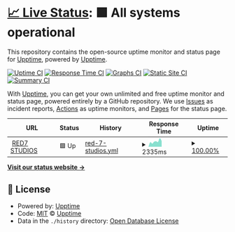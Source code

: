 # [📈 Live Status](https:///red7community-status): <!--live status--> **🟩 All systems operational**

This repository contains the open-source uptime monitor and status page for [Upptime](https://upptime.js.org), powered by [Upptime](https://github.com/upptime/upptime).

[![Uptime CI](https://github.com/RED7Studios/red7community-status/workflows/Uptime%20CI/badge.svg)](https://github.com/RED7Studios/red7community-status/actions?query=workflow%3A%22Uptime+CI%22)
[![Response Time CI](https://github.com/RED7Studios/red7community-status/workflows/Response%20Time%20CI/badge.svg)](https://github.com/RED7Studios/red7community-status/actions?query=workflow%3A%22Response+Time+CI%22)
[![Graphs CI](https://github.com/RED7Studios/red7community-status/workflows/Graphs%20CI/badge.svg)](https://github.com/RED7Studios/red7community-status/actions?query=workflow%3A%22Graphs+CI%22)
[![Static Site CI](https://github.com/RED7Studios/red7community-status/workflows/Static%20Site%20CI/badge.svg)](https://github.com/RED7Studios/red7community-status/actions?query=workflow%3A%22Static+Site+CI%22)
[![Summary CI](https://github.com/RED7Studios/red7community-status/workflows/Summary%20CI/badge.svg)](https://github.com/RED7Studios/red7community-status/actions?query=workflow%3A%22Summary+CI%22)

With [Upptime](https://upptime.js.org), you can get your own unlimited and free uptime monitor and status page, powered entirely by a GitHub repository. We use [Issues](https://github.com/upptime/upptime/issues) as incident reports, [Actions](https://github.com/RED7Studios/red7community-status/actions) as uptime monitors, and [Pages](https:///red7community-status) for the status page.

<!--start: status pages-->
<!-- This summary is generated by Upptime (https://github.com/upptime/upptime) -->
<!-- Do not edit this manually, your changes will be overwritten -->
<!-- prettier-ignore -->
| URL | Status | History | Response Time | Uptime |
| --- | ------ | ------- | ------------- | ------ |
| <img alt="" src="https://favicons.githubusercontent.com/redsevenstudios.com" height="13"> [RED7 STUDIOS](https://redsevenstudios.com) | 🟩 Up | [red-7-studios.yml](https://github.com/RED7Studios/status/commits/HEAD/history/red-7-studios.yml) | <details><summary><img alt="Response time graph" src="./graphs/red-7-studios/response-time-week.png" height="20"> 2335ms</summary><br><a href="https://status.cldm.ml/history/red-7-studios"><img alt="Response time 2172" src="https://img.shields.io/endpoint?url=https%3A%2F%2Fraw.githubusercontent.com%2FRED7Studios%2Fstatus%2FHEAD%2Fapi%2Fred-7-studios%2Fresponse-time.json"></a><br><a href="https://status.cldm.ml/history/red-7-studios"><img alt="24-hour response time 1442" src="https://img.shields.io/endpoint?url=https%3A%2F%2Fraw.githubusercontent.com%2FRED7Studios%2Fstatus%2FHEAD%2Fapi%2Fred-7-studios%2Fresponse-time-day.json"></a><br><a href="https://status.cldm.ml/history/red-7-studios"><img alt="7-day response time 2335" src="https://img.shields.io/endpoint?url=https%3A%2F%2Fraw.githubusercontent.com%2FRED7Studios%2Fstatus%2FHEAD%2Fapi%2Fred-7-studios%2Fresponse-time-week.json"></a><br><a href="https://status.cldm.ml/history/red-7-studios"><img alt="30-day response time 2010" src="https://img.shields.io/endpoint?url=https%3A%2F%2Fraw.githubusercontent.com%2FRED7Studios%2Fstatus%2FHEAD%2Fapi%2Fred-7-studios%2Fresponse-time-month.json"></a><br><a href="https://status.cldm.ml/history/red-7-studios"><img alt="1-year response time 2172" src="https://img.shields.io/endpoint?url=https%3A%2F%2Fraw.githubusercontent.com%2FRED7Studios%2Fstatus%2FHEAD%2Fapi%2Fred-7-studios%2Fresponse-time-year.json"></a></details> | <details><summary><a href="https://status.cldm.ml/history/red-7-studios">100.00%</a></summary><a href="https://status.cldm.ml/history/red-7-studios"><img alt="All-time uptime 46.05%" src="https://img.shields.io/endpoint?url=https%3A%2F%2Fraw.githubusercontent.com%2FRED7Studios%2Fstatus%2FHEAD%2Fapi%2Fred-7-studios%2Fuptime.json"></a><br><a href="https://status.cldm.ml/history/red-7-studios"><img alt="24-hour uptime 100.00%" src="https://img.shields.io/endpoint?url=https%3A%2F%2Fraw.githubusercontent.com%2FRED7Studios%2Fstatus%2FHEAD%2Fapi%2Fred-7-studios%2Fuptime-day.json"></a><br><a href="https://status.cldm.ml/history/red-7-studios"><img alt="7-day uptime 100.00%" src="https://img.shields.io/endpoint?url=https%3A%2F%2Fraw.githubusercontent.com%2FRED7Studios%2Fstatus%2FHEAD%2Fapi%2Fred-7-studios%2Fuptime-week.json"></a><br><a href="https://status.cldm.ml/history/red-7-studios"><img alt="30-day uptime 100.00%" src="https://img.shields.io/endpoint?url=https%3A%2F%2Fraw.githubusercontent.com%2FRED7Studios%2Fstatus%2FHEAD%2Fapi%2Fred-7-studios%2Fuptime-month.json"></a><br><a href="https://status.cldm.ml/history/red-7-studios"><img alt="1-year uptime 46.05%" src="https://img.shields.io/endpoint?url=https%3A%2F%2Fraw.githubusercontent.com%2FRED7Studios%2Fstatus%2FHEAD%2Fapi%2Fred-7-studios%2Fuptime-year.json"></a></details>

<!--end: status pages-->

[**Visit our status website →**](https:///red7community-status)

## 📄 License

- Powered by: [Upptime](https://github.com/upptime/upptime)
- Code: [MIT](./LICENSE) © [Upptime](https://upptime.js.org)
- Data in the `./history` directory: [Open Database License](https://opendatacommons.org/licenses/odbl/1-0/)
